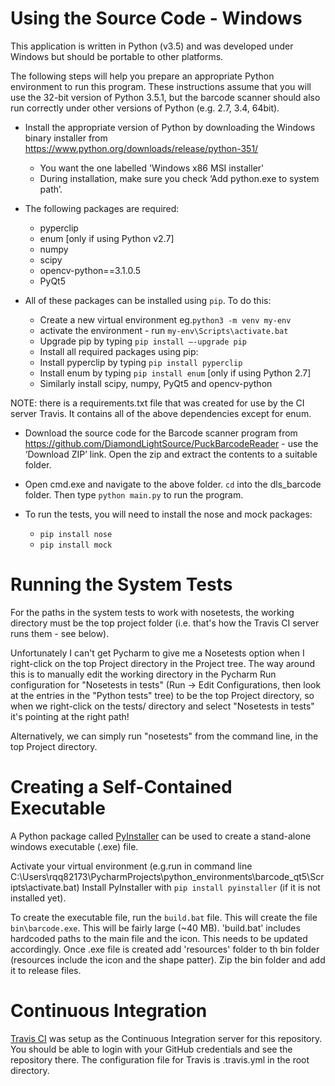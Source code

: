 Using the Source Code - Windows
===============================
This application is written in Python (v3.5) and was developed under Windows but should be portable to other platforms.

The following steps will help you prepare an appropriate Python environment to run this program. These instructions assume that you will use the 32-bit version of Python 3.5.1, but the barcode scanner should also run correctly under other versions of Python (e.g. 2.7, 3.4, 64bit).

* Install the appropriate version of Python by downloading the Windows binary installer from <https://www.python.org/downloads/release/python-351/>
    * You want the one labelled 'Windows x86 MSI installer'
    * During installation, make sure you check ‘Add python.exe to system path’.
    
* The following packages are required:
    * pyperclip
    * enum [only if using Python v2.7]
    * numpy
    * scipy
    * opencv-python==3.1.0.5
    * PyQt5
    
* All of these packages can be installed using `pip`. To do this:
    * Create a new virtual environment eg.`python3 -m venv my-env`
    * activate the environment - run `my-env\Scripts\activate.bat`
    * Upgrade pip by typing `pip install –-upgrade pip`
    * Install all required packages using pip:
    * Install pyperclip by typing `pip install pyperclip`
    * Install enum by typing `pip install enum` [only if using Python 2.7]
    * Similarly install scipy, numpy, PyQt5 and opencv-python

NOTE: there is a requirements.txt file that was created for use by the CI server Travis. It contains all of the above dependencies except for enum.
    
* Download the source code for the Barcode scanner program from <https://github.com/DiamondLightSource/PuckBarcodeReader> - use the ‘Download ZIP’ link. Open the zip and extract the contents to a suitable folder.

* Open cmd.exe and navigate to the above folder. `cd` into the dls_barcode folder. Then type `python main.py` to run the program.

* To run the tests, you will need to install the nose and mock packages:
   * `pip install nose`
   * `pip install mock`

Running the System Tests
========================
For the paths in the system tests to work with nosetests, the working directory must be the top project folder (i.e. that's how the Travis CI server runs them - see below).

Unfortunately I can't get Pycharm to give me a Nosetests option when I right-click on the top Project directory in the Project tree. The way around this is to manually edit the working directory in the Pycharm Run configuration for "Nosetests in tests" (Run -> Edit Configurations, then look at the entries in the "Python tests" tree) to be the top Project directory, so when we right-click on the tests/ directory and select "Nosetests in tests" it's pointing at the right path! 

Alternatively, we can simply run "nosetests" from the command line, in the top Project directory.

Creating a Self-Contained Executable
====================================
A Python package called [PyInstaller](http://www.pyinstaller.org/) can be used to create a stand-alone windows executable (.exe) file.

Activate your virtual environment (e.g.run in command line C:\Users\rqq82173\PycharmProjects\python_environments\barcode_qt5\Scripts\activate.bat) 
Install PyInstaller with `pip install pyinstaller` (if it is not installed yet).

To create the executable file, run the `build.bat` file. This will create the file `bin\barcode.exe`. This will be fairly large (~40 MB). 
'build.bat' includes hardcoded paths to the main file and the icon. This needs to be updated accordingly.
Once .exe file is created add 'resources' folder to th bin folder (resources include the icon and the shape patter). 
Zip the bin folder and add it to release files.

Continuous Integration
======================
[Travis CI](https://travis-ci.org/) was setup as the Continuous Integration server for this repository. You should be able to login with your GitHub credentials and see the repository there. The configuration file for Travis is .travis.yml in the root directory.

